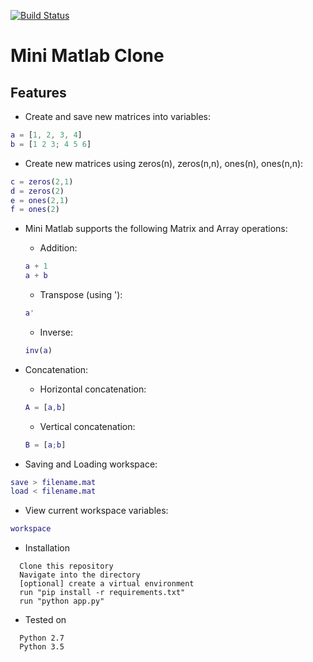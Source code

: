 [![Build Status](https://travis-ci.org/bernard-kanyolo/bc-8-mini-matlab-clone.svg?branch=master)](https://travis-ci.org/bernard-kanyolo/bc-8-mini-matlab-clone)
# Mini Matlab Clone

## Features

* Create and save new matrices into variables:
```MATLAB
a = [1, 2, 3, 4]
b = [1 2 3; 4 5 6]
```

* Create new matrices using zeros(n), zeros(n,n), ones(n), ones(n,n):
```MATLAB
c = zeros(2,1)
d = zeros(2)
e = ones(2,1)
f = ones(2)
```

* Mini Matlab supports the following Matrix and Array operations:
  * Addition:
  ```MATLAB
  a + 1
  a + b
  ```
  * Transpose (using '):
  ```MATLAB
  a'
  ```
  * Inverse:
  ```MATLAB
  inv(a)
  ```

* Concatenation:
  * Horizontal concatenation:
  ```MATLAB
  A = [a,b]
  ```
  * Vertical concatenation:
  ```MATLAB
  B = [a;b]
  ```

* Saving and Loading workspace:
```MATLAB
save > filename.mat
load < filename.mat
```

* View current workspace variables:
```MATLAB
workspace
```

* Installation
```
  Clone this repository
  Navigate into the directory
  [optional] create a virtual environment
  run "pip install -r requirements.txt"
  run "python app.py"
```

* Tested on
```
  Python 2.7
  Python 3.5
  
```
